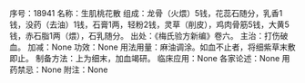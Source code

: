 序号：18941
名称：生肌桃花散
组成：龙骨（火煨）5钱，花蕊石随分，乳香1钱，没药（去油）1钱，石膏1两，轻粉2钱，灵草（削皮），鸡肉骨筋5钱，大黄5钱，赤石脂1两（煨），石乳随分。
出处：《梅氏验方新编》卷六。
主治：打伤破血。
加减：None
功效：None
用法用量：麻油调涂。如血不止者，将细紫草末敷即止。
制备方法：上为细末，加血竭研。
临床应用：None
各家论述：None
用药禁忌：None
附注：None
